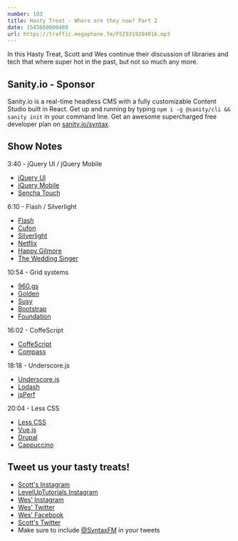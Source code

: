 ```yaml
---
number: 103
title: Hasty Treat - Where are they now? Part 2
date: 1545660000489
url: https://traffic.megaphone.fm/FSI9319204016.mp3
---
```


In this Hasty Treat, Scott and Wes continue their discussion of libraries and tech that where super hot in the past, but not so much any more. 

## Sanity.io - Sponsor

Sanity.io is a real-time headless CMS with a fully customizable Content Studio built in React. Get up and running by typing `npm i -g @sanity/cli && sanity init` in your command line. Get an awesome supercharged free developer plan on [sanity.io/syntax](https://sanity.io/syntax?utm_source=syntax-fm&utm_campaign=syntax1). 

## Show Notes

3:40 - jQuery UI / jQuery Mobile

* [jQuery UI](https://jqueryui.com/)
* [jQuery Mobile](https://jquerymobile.com/)
* [Sencha Touch](https://www.sencha.com/products/touch/)

6:10 - Flash / Silverlight

* [Flash](https://www.adobe.com/products/flashplayer.html)
* [Cufon](http://cufon.shoqolate.com/generate/)
* [Silverlight](https://www.microsoft.com/silverlight/)
* [Netflix](https://netflix.com/)
* [Happy Gilmore](https://www.imdb.com/title/tt0116483/)
* [The Wedding Singer](https://www.imdb.com/title/tt0120888/)

10:54 - Grid systems

* [960.gs](https://960.gs/)
* [Golden](https://jonikorpi.com/golden-grid-system/)
* [Susy](https://oddbird.net/susy/)
* [Bootstrap](https://getbootstrap.com/)
* [Foundation](https://foundation.zurb.com/)

16:02 - CoffeScript

* [CoffeScript](https://coffeescript.org/)
* [Compass](http://compass-style.org/)

18:18 - Underscore.js

* [Underscore.js](https://underscorejs.org/)
* [Lodash](https://lodash.com/)
* [jsPerf](https://jsperf.com/)

20:04 - Less CSS

* [Less CSS](http://lesscss.org/)
* [Vue.js](https://vuejs.org/)
* [Drupal](https://www.drupal.org/)
* [Cappuccino](http://www.cappuccino-project.org/)

## Tweet us your tasty treats!
* [Scott's Instagram](https://www.instagram.com/stolinski/)
* [LevelUpTutorials Instagram](https://www.instagram.com/LevelUpTutorials/)
* [Wes' Instagram](https://www.instagram.com/wesbos/)
* [Wes' Twitter](https://twitter.com/wesbos)
* [Wes' Facebook](https://www.facebook.com/wesbos.developer)
* [Scott's Twitter](https://twitter.com/stolinski)
* Make sure to include [@SyntaxFM](https://twitter.com/SyntaxFM) in your tweets
